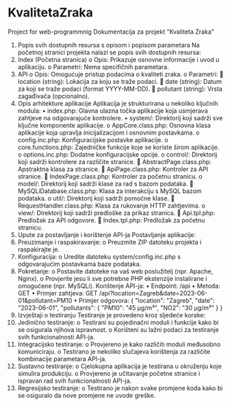 # KvalitetaZraka
Project for web-programmnig
Dokumentacija za projekt "Kvaliteta Zraka"
1. Popis svih dostupnih resursa s opisom i popisom parametara
  Na početnoj stranici projekta nalazi se popis svih dostupnih resursa:
1.	Index (Početna stranica)
  o	Opis: Prikazuje osnovne informacije i uvod u aplikaciju.
  o	Parametri: Nema specifičnih parametara.
2.	API
  o	Opis: Omogućuje pristup podacima o kvaliteti zraka.
  o	Parametri:
  	location (string): Lokacija za koju se traže podaci.
  	date (string): Datum za koji se traže podaci (format YYYY-MM-DD).
  	pollutant (string): Vrsta zagađivača (opcionalno).
2. Opis arhitekture aplikacije
  Aplikacija je strukturirana u nekoliko ključnih modula:
  •	index.php: Glavna ulazna točka aplikacije koja usmjerava zahtjeve na odgovarajuće kontrolere.
  •	system/: Direktorij koji sadrži sve ključne komponente aplikacije.
  o	AppCore.class.php: Osnovna klasa aplikacije koja upravlja inicijalizacijom i osnovnim postavkama.
  o	config.inc.php: Konfiguracijske postavke aplikacije.
  o	core.functions.php: Zajedničke funkcije koje se koriste širom aplikacije.
  o	options.inc.php: Dodatne konfiguracijske opcije.
  o	control/: Direktorij koji sadrži kontrolere za različite stranice.
  	AbstractPage.class.php: Apstraktna klasa za stranice.
  	ApiPage.class.php: Kontroler za API stranice.
  	IndexPage.class.php: Kontroler za početnu stranicu.
  o	model/: Direktorij koji sadrži klase za rad s bazom podataka.
  	MySQLiDatabase.class.php: Klasa za interakciju s MySQL bazom podataka.
  o	util/: Direktorij koji sadrži pomoćne klase.
  	RequestHandler.class.php: Klasa za rukovanje HTTP zahtjevima.
  o	view/: Direktorij koji sadrži predloške za prikaz stranica.
  	Api.tpl.php: Predložak za API odgovore.
  	Index.tpl.php: Predložak za početnu stranicu.
3. Upute za postavljanje i korištenje API-ja
  Postavljanje aplikacije:
1.	Preuzimanje i raspakiravanje:
  o	Preuzmite ZIP datoteku projekta i raspakirajte je.
2.	Konfiguracija:
  o	Uredite datoteku system/config.inc.php s odgovarajućim postavkama baze podataka.
3.	Pokretanje:
  o	Postavite datoteke na vaš web poslužitelj (npr. Apache, Nginx).
  o	Provjerite jesu li sve potrebne PHP ekstenzije instalirane i omogućene (npr. MySQLi).
  Korištenje API-ja:
    •	Endpoint: /api
    •	Metoda: GET
    •	Primjer zahtjeva:
  GET /api?location=Zagreb&date=2023-06-01&pollutant=PM10
    •	Primjer odgovora:
    {
      "location": "Zagreb",
      "date": "2023-06-01",
      "pollutants": {
      "PM10": "45 µg/m³",
      "NO2": "30 µg/m³"
      }
    }
4. Izvještaji o testiranju
  Testiranje je provedeno kroz sljedeće korake:
1.	Jedinično testiranje:
  o	Testirani su pojedinačni moduli i funkcije kako bi se osigurala njihova ispravnost.
  o	Korišteni su lažni podaci za testiranje svih funkcionalnosti API-ja.
2.	Integracijsko testiranje:
  o	Provjereno je kako različiti moduli međusobno komuniciraju.
  o	Testirano je nekoliko slučajeva korištenja za različite kombinacije parametara API-ja.
3.	Sustavno testiranje:
  o	Cjelokupna aplikacija je testirana u okruženju koje simulira produkciju.
  o	Provjereno je učitavanje početne stranice i ispravan rad svih funkcionalnosti API-ja.
4.	Regresijsko testiranje:
  o	Testirano je nakon svake promjene koda kako bi se osiguralo da nove promjene ne uvode greške.

